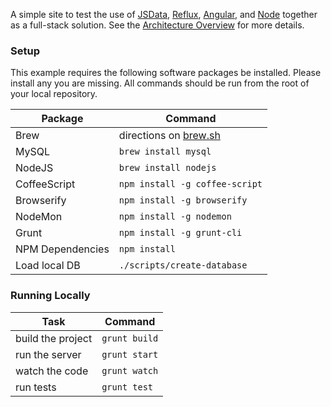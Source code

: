 A simple site to test the use of [JSData](www.js-data.io/), [Reflux](https://www.npmjs.com/package/reflux), [Angular](angularjs.org/), and [Node](nodejs.org) together as a full-stack solution.  See the [Architecture Overview](https://docs.google.com/document/d/16OVv80SlzB3WsNu-9zQIuhQiyQe7YSD9vBQVk7914OQ/edit#) for more details.

### Setup

This example requires the following software packages be installed.  Please install any you are missing.  All commands should be run from the root of your local repository.

| Package          | Command                                 |
|------------------|-----------------------------------------|
| Brew             | directions on [brew.sh](http://brew.sh) |
| MySQL            | `brew install mysql`                    |
| NodeJS           | `brew install nodejs`                   |
| CoffeeScript     | `npm install -g coffee-script`          |
| Browserify       | `npm install -g browserify`             |
| NodeMon          | `npm install -g nodemon`                |
| Grunt            | `npm install -g grunt-cli`              |
| NPM Dependencies | `npm install`                           |
| Load local DB    | `./scripts/create-database`             |

### Running Locally

| Task              | Command       |
|-------------------|---------------|
| build the project | `grunt build` |
| run the server    | `grunt start` |
| watch the code    | `grunt watch` |
| run tests         | `grunt test`  |
